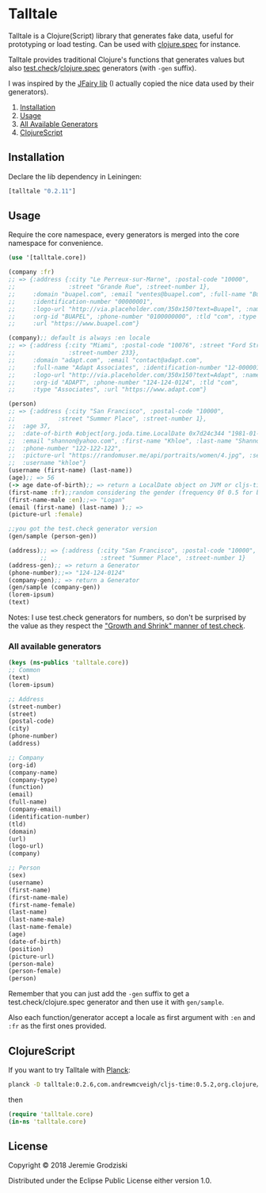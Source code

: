 # Talltale

Talltale is a Clojure(Script) library that generates fake data, useful for prototyping or load testing. Can be used with [clojure.spec](https://clojure.org/guides/spec) for instance.

Talltale provides traditional Clojure's functions that generates values but also [test.check](https://github.com/clojure/test.check)/[clojure.spec](https://clojure.org/guides/spec) generators (with `-gen` suffix). 

I was inspired by the [JFairy lib](https://github.com/Codearte/jfairy) (I actually copied the nice data used by their generators).

1. [Installation](#installation)
2. [Usage](#usage)
3. [All Available Generators](#all-available-generators)
4. [ClojureScript](#clojurescript)

## Installation

Declare the lib dependency in Leiningen:

```clojure
[talltale "0.2.11"]
```

## Usage

Require the core namespace, every generators is merged into the core namespace for convenience.

```clojure
(use '[talltale.core])

(company :fr) 
;; => {:address {:city "Le Perreux-sur-Marne", :postal-code "10000",
;;               :street "Grande Rue", :street-number 1},
;;     :domain "buapel.com", :email "ventes@buapel.com", :full-name "Buapel Ltd",
;;     :identification-number "00000001",
;;     :logo-url "http://via.placeholder.com/350x150?text=Buapel", :name "Buapel",
;;     :org-id "BUAPEL", :phone-number "0100000000", :tld "com", :type "Ltd",
;;     :url "https://www.buapel.com"}

(company);; default is always :en locale 
;; => {:address {:city "Miami", :postal-code "10076", :street "Ford Street",
;;               :street-number 233},
;;     :domain "adapt.com", :email "contact@adapt.com",
;;     :full-name "Adapt Associates", :identification-number "12-0000016",
;;     :logo-url "http://via.placeholder.com/350x150?text=Adapt", :name "Adapt",
;;     :org-id "ADAPT", :phone-number "124-124-0124", :tld "com",
;;     :type "Associates", :url "https://www.adapt.com"}

(person)
;; => {:address {:city "San Francisco", :postal-code "10000",
;;            :street "Summer Place", :street-number 1},
;;  :age 37,
;;  :date-of-birth #object[org.joda.time.LocalDate 0x7d24c344 "1981-01-08"],
;;  :email "shannon@yahoo.com", :first-name "Khloe", :last-name "Shannon",
;;  :phone-number "122-122-122",
;;  :picture-url "https://randomuser.me/api/portraits/women/4.jpg", :sex :female,
;;  :username "khloe"}
(username (first-name) (last-name))
(age);; => 56
(-> age date-of-birth);; => return a LocalDate object on JVM or cljs-time on JS
(first-name :fr);;random considering the gender (frequency 0f 0.5 for both)
(first-name-male :en);;=> "Logan"
(email (first-name) (last-name) );; => 
(picture-url :female)

;;you got the test.check generator version
(gen/sample (person-gen))

(address);; => {:address {:city "San Francisco", :postal-code "10000",
         ;;               :street "Summer Place", :street-number 1}
(address-gen);; => return a Generator
(phone-number);;=> "124-124-0124"
(company-gen);; => return a Generator
(gen/sample (company-gen))
(lorem-ipsum)
(text)

```

Notes: I use test.check generators for numbers, so don't be surprised by the value as they respect the ["Growth and Shrink" manner of test.check](https://github.com/clojure/test.check/blob/master/doc/growth-and-shrinking.md).

### All available generators

```clojure
(keys (ns-publics 'talltale.core))
;; Common
(text)
(lorem-ipsum) 

;; Address
(street-number) 
(street) 
(postal-code) 
(city) 
(phone-number) 
(address) 

;; Company
(org-id) 
(company-name) 
(company-type)
(function)
(email) 
(full-name) 
(company-email) 
(identification-number)
(tld) 
(domain) 
(url) 
(logo-url) 
(company) 

;; Person
(sex) 
(username) 
(first-name) 
(first-name-male) 
(first-name-female) 
(last-name) 
(last-name-male) 
(last-name-female) 
(age) 
(date-of-birth) 
(position)
(picture-url) 
(person-male) 
(person-female) 
(person) 
```

Remember that you can just add the `-gen` suffix to get a test.check/clojure.spec generator and then use it with `gen/sample`.

Also each function/generator accept a locale as first argument with `:en` and `:fr` as the first ones provided.

## ClojureScript

If you want to try Talltale with [Planck](http://planck-repl.org/):
```bash
planck -D talltale:0.2.6,com.andrewmcveigh/cljs-time:0.5.2,org.clojure/test.check:0.10.0-alpha2
```
then
```clojure
(require 'talltale.core)
(in-ns 'talltale.core)
```

## License

Copyright © 2018 Jeremie Grodziski 

Distributed under the Eclipse Public License either version 1.0.
